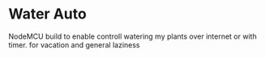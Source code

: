 # Water Auto
 NodeMCU build to enable controll watering my plants over internet or with timer. for vacation and general laziness
